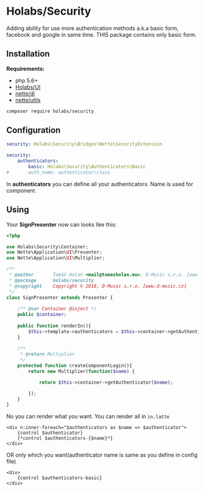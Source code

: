 Holabs/Security
===============

Adding ability for use more authentication methods a.k.a basic form, facebook and google in same time.
THIS package contains only basic form.

Installation
------------

**Requirements:**
 - php 5.6+
 - [Holabs/UI](https://github.com/Holabs/UI)
 - [nette/di](https://github.com/nette/di)
 - [nette/utils](https://github.com/nette/utils)
 
```sh
composer require holabs/security
```

Configuration
-------------
```yaml
security: Holabs\Security\Bridges\Nette\SecurityExtension

security:
	authenticators:
		basic: Holabs\Security\Authenticators\Basic
#		auth_name: authenticator\class
```

In **authenticators** you can define all your authenticators. Name is used for component.

Using
-----
Your **SignPresenter** now can looks like this:

```php
<?php 

use Holabs\Security\Container;
use Nette\Application\UI\Presenter;
use Nette\Application\UI\Multiplier;

/**
 * @author       Tomáš Holan <mail@tomasholan.eu>, D-Music s.r.o. [www.d-music.cz]
 * @package      holabs/security
 * @copyright    Copyright © 2016, D-Music s.r.o. [www.d-music.cz]
 */
class SignPresenter extends Presenter {
	
	/** @var Container @inject */
    public $container;
    
    public function renderIn(){
		$this->template->authenticators = $this->container->getAuthenticators();
	}
	
	/**
	 * @return Multiplier
	 */
	protected function createComponentLogin(){
		return new Multiplier(function($name) {

			return $this->container->getAuthenticator($name);

		});
	}
}
```

No you can render what you want. You can render all in `in.latte`

```latte
<div n:inner-foreach="$authenticators as $name => $authenticator">
	{control $authenticator}
	{*control $authenticators-{$name}*}
</div>
```

OR only which you want(authenticator name is same as you define in config file)

```latte
<div>
	{control $authenticators-basic}
</div>
```
